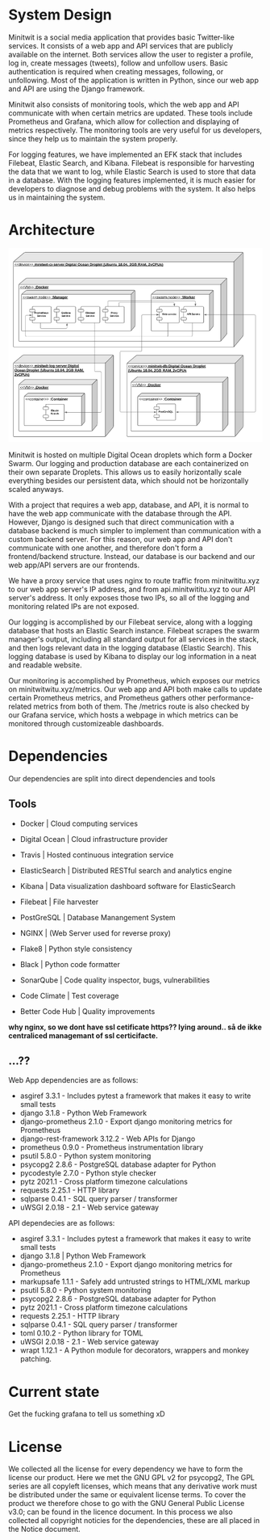 # System Design

Minitwit is a social media application that provides basic Twitter-like services. It consists of a web app and API services that are publicly available on the internet. Both services allow the user to register a profile, log in, create messages (tweets), follow and unfollow users. Basic authentication is required when creating messages, following, or unfollowing. Most of the application is written in Python, since our web app and API are using the Django framework. 

Minitwit also consists of monitoring tools, which the web app and API communicate with when certain metrics are updated. These tools include Prometheus and Grafana, which allow for collection and displaying of metrics respectively. The monitoring tools are very useful for us developers, since they help us to maintain the system properly. 

For logging features, we have implemented an EFK stack that includes Filebeat, Elastic Search, and Kibana. Filebeat is responsible for harvesting the data that we want to log, while Elastic Search is used to store that data in a database. With the logging features implemented, it is much easier for developers to diagnose and debug problems with the system. It also helps us in maintaining the system.

# Architecture

![Deployment Diagram](images/deployment_diagram.png "Deployment Diagram")

Minitwit is hosted on multiple Digital Ocean droplets which form a Docker Swarm. Our logging and production database are each containerized on their own separate Droplets. This allows us to easily horizontally scale everything besides our persistent data, which should not be horizontally scaled anyways. 

With a project that requires a web app, database, and API, it is normal to have the web app communicate with the database through the API. However, Django is designed such that direct communication with a database backend is much simpler to implement than communication with a custom backend server. For this reason, our web app and API don't communicate with one another, and therefore don't form a frontend/backend structure. Instead, our database is our backend and our web app/API servers are our frontends.

We have a proxy service that uses nginx to route traffic from minitwititu.xyz to our web app server's IP address, and from api.minitwititu.xyz to our API server's address. It only exposes those two IPs, so all of the logging and monitoring related IPs are not exposed.

Our logging is accomplished by our Filebeat service, along with a logging database that hosts an Elastic Search instance. Filebeat scrapes the swarm manager's output, including all standard output for all services in the stack, and then logs relevant data in the logging database (Elastic Search). This logging database is used by Kibana to display our log information in a neat and readable website.

Our monitoring is accomplished by Prometheus, which exposes our metrics on minitwitwitu.xyz/metrics. Our web app and API both make calls to update certain Prometheus metrics, and Prometheus gathers other performance-related metrics from both of them. The /metrics route is also checked by our Grafana service, which hosts a webpage in which metrics can be monitored through customizeable dashboards.


# Dependencies

Our dependencies are split into direct dependencies and tools

## Tools

- Docker | Cloud computing services
- Digital Ocean | Cloud infrastructure provider
- Travis | Hosted continuous integration service
- ElasticSearch | Distributed RESTful search and analytics engine
- Kibana | Data visualization dashboard software for ElasticSearch
- Filebeat | File harvester
- PostGreSQL | Database Manangement System
- NGINX | (Web Server used for reverse proxy)

- Flake8 | Python style consistency
- Black | Python code formatter
- SonarQube | Code quality inspector, bugs, vulnerabilities
- Code Climate | Test coverage
- Better Code Hub | Quality improvements

**why nginx, so we dont have ssl cetificate https?? lying around.. så de ikke centraliced managemant of ssl certicifacte.**

## ...??

Web App dependencies are as follows:

- asgiref 3.3.1 - Includes pytest a framework that makes it easy to write small tests
- django 3.1.8 - Python Web Framework
- django-prometheus 2.1.0 - Export django monitoring metrics for Prometheus
- django-rest-framework 3.12.2 - Web APIs for Django
- prometheus 0.9.0 - Prometheus instrumentation library
- psutil 5.8.0 - Python system monitoring
- psycopg2 2.8.6 - PostgreSQL database adapter for Python
- pycodestyle 2.7.0 - Python style checker
- pytz 2021.1 - Cross platform timezone calculations
- requests 2.25.1 - HTTP library
- sqlparse 0.4.1 - SQL query parser / transformer
- uWSGI 2.0.18 - 2.1 - Web service gateway

API dependecies are as follows:

- asgiref 3.3.1 - Includes pytest a framework that makes it easy to write small tests
- django 3.1.8 | Python Web Framework
- django-prometheus 2.1.0 - Export django monitoring metrics for Prometheus 
- markupsafe 1.1.1 - Safely add untrusted strings to HTML/XML markup
- psutil 5.8.0 - Python system monitoring
- psycopg2 2.8.6 - PostgreSQL database adapter for Python
- pytz 2021.1 - Cross platform timezone calculations
- requests 2.25.1 - HTTP library
- sqlparse 0.4.1 - SQL query parser / transformer
- toml 0.10.2 - Python library for TOML
- uWSGI 2.0.18 - 2.1 - Web service gateway
- wrapt 1.12.1 - A Python module for decorators, wrappers and monkey patching.

# Current state

Get the fucking grafana to tell us something xD

# License

We collected all the license for every dependency we have to form the license our product. Here we met the GNU GPL v2 for psycopg2, The GPL series are all copyleft licenses, which means that any derivative work must be distributed under the same or equivalent license terms. To cover the product we therefore chose to go with the GNU General Public License v3.0; can be found in the licence document. In this process we also collected all copyright noticies for the dependencies, these are all placed in the Notice document.